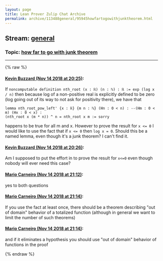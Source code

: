 ```yaml
---
layout: page
title: Lean Prover Zulip Chat Archive 
permalink: archive/113488general/95945howfartogowithjunktheorem.html
---
```


## Stream: [general](index.html)
### Topic: [how far to go with junk theorem](95945howfartogowithjunktheorem.html)

---


{% raw %}
#### [ Kevin Buzzard (Nov 14 2018 at 20:25)](https://leanprover.zulipchat.com/#narrow/stream/113488-general/topic/how%20far%20to%20go%20with%20junk%20theorem/near/147692754):
If `noncomputable definition nth_root (x : ℝ) (n : ℕ) : ℝ :=
exp (log x / n)` then because log of a non-positive real is explicitly defined to be zero (log going out of its way to not ask for positivity there), we have that
```lean
lemma nth_root_pow_left' {x : ℝ} {m n : ℕ} (Hn : 0 < n) : --(Hm : 0 < m) (Hx : 0 < x) :
(nth_root x (m * n)) ^ n = nth_root x m := sorry
```
happens to be true for all m and x. However to prove the result for `x <= 0` I would like to use the fact that if `x <= 0` then `log x = 0`. Should this be a named lemma, even though it's a junk theorem? I can't find it.

#### [ Kevin Buzzard (Nov 14 2018 at 20:26)](https://leanprover.zulipchat.com/#narrow/stream/113488-general/topic/how%20far%20to%20go%20with%20junk%20theorem/near/147692769):
Am I supposed to put the effort in to prove the result for `x<=0` even though nobody will ever need this case?

#### [ Mario Carneiro (Nov 14 2018 at 21:12)](https://leanprover.zulipchat.com/#narrow/stream/113488-general/topic/how%20far%20to%20go%20with%20junk%20theorem/near/147695777):
yes to both questions

#### [ Mario Carneiro (Nov 14 2018 at 21:14)](https://leanprover.zulipchat.com/#narrow/stream/113488-general/topic/how%20far%20to%20go%20with%20junk%20theorem/near/147695835):
If you use the fact at least once, there should be a theorem describing "out of domain" behavior of a totalized function (although in general we want to limit the number of such theorems)

#### [ Mario Carneiro (Nov 14 2018 at 21:14)](https://leanprover.zulipchat.com/#narrow/stream/113488-general/topic/how%20far%20to%20go%20with%20junk%20theorem/near/147695912):
and if it eliminates a hypothesis you should use "out of domain" behavior of functions in the proof


{% endraw %}
